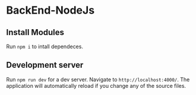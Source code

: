 # BackEnd-NodeJs

## Install Modules

Run `npm i` to intall dependeces.

## Development server

Run `npm run dev` for a dev server. Navigate to `http://localhost:4000/`. The application will automatically reload if you change any of the source files.
